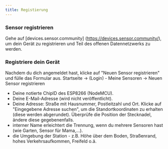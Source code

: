 ```yaml
---
title: Registierung
---
```

### Sensor registrieren 

Gehe auf [devices.sensor.community] (https://devices.sensor.community/), um dein Gerät zu registrieren und Teil des offenen Datennetzwerks zu werden.

### Registriere dein Gerät
Nachdem du dich angemeldet hast, klicke auf "Neuen Sensor registrieren" und fülle das Formular aus.
Startseite -> (Login) - Meine Sensoren -> Neuen Sensor registrieren

* Deine notierte ChipID des ESP8266 (NodeMCU).
* Deine E-Mail-Adresse (wird nicht veröffentlicht).
* Deine Adresse: Straße mit Hausnummer, Postleitzahl und Ort. Klicke auf "Eingegebene Adresse suchen", um die Standortkoordinaten zu erhalten (diese werden abgerundet). Überprüfe die Position der Stecknadel, ändere diese gegebenenfalls.
* interner Name erleichtert die Trennung, wenn du mehrere Sensoren hast (wie Garten, Sensor für Mama,...).
* die Umgebung der Station - z.B. Höhe über dem Boden, Straßenrand, hohes Verkehrsaufkommen, Freifeld o.ä.

